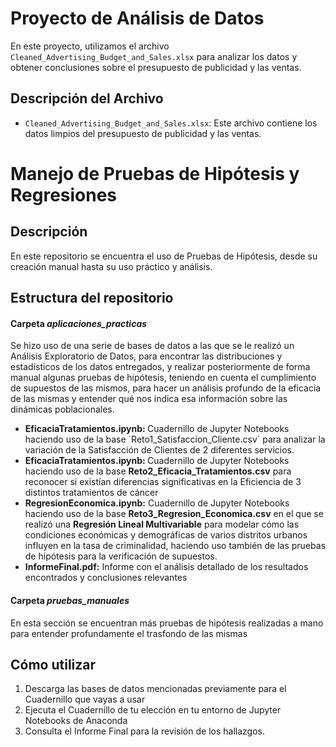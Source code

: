 # Proyecto de Análisis de Datos

En este proyecto, utilizamos el archivo `Cleaned_Advertising_Budget_and_Sales.xlsx` para analizar los datos y obtener conclusiones sobre el presupuesto de publicidad y las ventas.

## Descripción del Archivo

- `Cleaned_Advertising_Budget_and_Sales.xlsx`: Este archivo contiene los datos limpios del presupuesto de publicidad y las ventas.



<h1> Manejo de Pruebas de Hipótesis y Regresiones</h1>
<h2> Descripción </h2>
<p> En este repositorio se encuentra el uso de Pruebas de Hipótesis, desde su creación manual hasta su uso práctico y análisis.  </p>

<h2> Estructura del repositorio</h2>

<h4>Carpeta <i>aplicaciones_practicas</i></h4>
<p>
    Se hizo uso de una serie de bases de datos a las que se le realizó un Análisis Exploratorio de Datos, para encontrar las distribuciones y estadísticos de los datos entregados, y realizar posteriormente de forma manual algunas pruebas de hipótesis, teniendo en cuenta el cumplimiento de supuestos de las mismos, para hacer un análisis profundo de la eficacia de las mismas y entender qué nos indica esa información sobre las dinámicas poblacionales.
    <ul>
        <li><b>EficaciaTratamientos.ipynb: </b> Cuadernillo de Jupyter Notebooks haciendo uso de la base `Reto1_Satisfaccion_Cliente.csv` para analizar la variación de la Satisfacción de Clientes de 2 diferentes servicios.</li>
        <li><b>EficaciaTratamientos.ipynb: </b> Cuadernillo de Jupyter Notebooks haciendo uso de la base <b>Reto2_Eficacia_Tratamientos.csv</b> para reconocer si existían diferencias significativas en la Eficiencia de 3 distintos tratamientos de cáncer</li>
        <li><b>RegresionEconomica.ipynb:</b> Cuadernillo de Jupyter Notebooks haciendo uso de la base <b>Reto3_Regresion_Economica.csv</b> en el que se realizó una <b>Regresión Lineal Multivariable</b> para modelar cómo las condiciones económicas y demográficas de varios distritos urbanos influyen en la tasa de criminalidad, haciendo uso también de las pruebas de hipótesis para la verificación de supuestos.</li>
        <li><b>InformeFinal.pdf:</b> Informe con el análisis detallado de los resultados encontrados y conclusiones relevantes</li>
    </ul>
<h4>Carpeta <i>pruebas_manuales</i></h4>
<p>En esta sección se encuentran más pruebas de hipótesis realizadas a mano para entender profundamente el trasfondo de las mismas</p>

<h2> Cómo utilizar</h2>
    <ol>
        <li>Descarga las bases de datos mencionadas previamente para el Cuadernillo que vayas a usar</li>
        <li>Ejecuta el Cuadernillo de tu elección en tu entorno de Jupyter Notebooks de Anaconda</li>
        <li>Consulta el Informe Final para la revisión de los hallazgos.</li>
    </ol>
</p>
